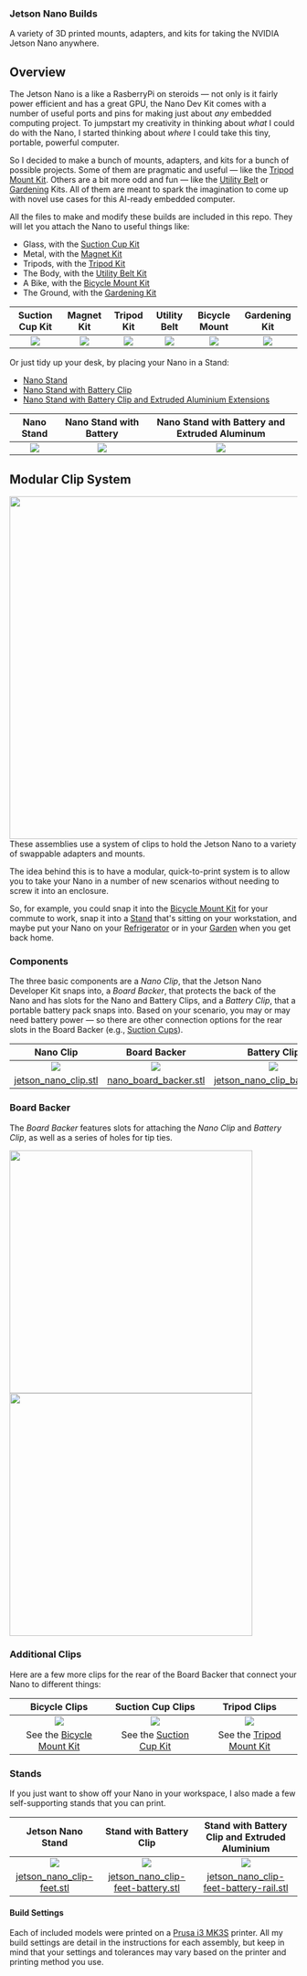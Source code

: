 ### Jetson Nano Builds
A variety of 3D printed mounts, adapters, and kits for taking the NVIDIA Jetson Nano anywhere.

## Overview

The Jetson Nano is a like a RasberryPi on steroids — not only is it fairly power efficient and has a great GPU, the Nano Dev Kit comes with a number of useful ports and pins for making just about _any_ embedded computing project. To jumpstart my creativity in thinking about _what_ I could do with the Nano, I started thinking about _where_ I could take this tiny, portable, powerful computer.

So I decided to make a bunch of mounts, adapters, and kits for a bunch of possible projects. Some of them are pragmatic and useful — like the [Tripod Mount Kit](https://github.com/madelinegannon/jetson-nano-builds/blob/master/tripod-mount/). Others are a bit more odd and fun — like the [Utility Belt](https://github.com/madelinegannon/jetson-nano-builds/blob/master/utility-belt/) or [Gardening](https://github.com/madelinegannon/jetson-nano-builds/blob/master/gardening/) Kits. All of them are meant to spark the imagination to come up with novel use cases for this AI-ready embedded computer.

All the files to make and modify these builds are included in this repo. They will let you attach the Nano to useful things like:
- Glass, with the [Suction Cup Kit](https://github.com/madelinegannon/jetson-nano-builds/blob/master/suction-cup-mount/)
- Metal, with the [Magnet Kit](https://github.com/madelinegannon/jetson-nano-builds/blob/master/magnetic-mount/)
- Tripods, with the [Tripod Kit](https://github.com/madelinegannon/jetson-nano-builds/blob/master/tripod-mount/)
- The Body, with the [Utility Belt Kit](https://github.com/madelinegannon/jetson-nano-builds/blob/master/utility-belt/)
- A Bike, with the [Bicycle Mount Kit](https://github.com/madelinegannon/jetson-nano-builds/blob/master/bicycle-mount/)
- The Ground, with the [Gardening Kit](https://github.com/madelinegannon/jetson-nano-builds/blob/master/gardening/)

| Suction Cup Kit | Magnet Kit | Tripod Kit | Utility Belt | Bicycle Mount | Gardening Kit |
| :---: | :---: | :---: | :---: | :---: | :---: |
| ![](https://github.com/madelinegannon/jetson-nano-builds/blob/master/suction-cup-mount/images/jetson_nano_suction-cup-mount_detail.png) |  ![](https://github.com/madelinegannon/jetson-nano-builds/blob/master/magnetic-mount/images/jetson_nano_magnetic-mount_detail.png) | ![](https://github.com/madelinegannon/jetson-nano-builds/blob/master/tripod-mount/images/jetson_nano_tripod-mount_overall.png) | ![](https://github.com/madelinegannon/jetson-nano-builds/blob/master/utility-belt/images/jetson_nano_utility-belt_detail.png) | ![](https://github.com/madelinegannon/jetson-nano-builds/blob/master/bicyle-mount/images/jetson_nano_bicycle-mount_overall.png) | ![](https://github.com/madelinegannon/jetson-nano-builds/blob/master/gardening/images/jetson_nano_outdoors_stake.png) |


Or just tidy up your desk, by placing your Nano in a Stand:

- [Nano Stand](https://github.com/madelinegannon/jetson-nano-builds/blob/master/stands/)
- [Nano Stand with Battery Clip](https://github.com/madelinegannon/jetson-nano-builds/blob/master/stands/)
- [Nano Stand with Battery Clip and Extruded Aluminium Extensions](https://github.com/madelinegannon/jetson-nano-builds/blob/master/stands/)

| Nano Stand | Nano Stand with Battery | Nano Stand with Battery and Extruded Aluminum |
| :---: | :---: | :---: |
| ![](https://github.com/madelinegannon/jetson-nano-builds/blob/master/stands/images/jetson_nano_clip-feet_cropped.png) | ![](https://github.com/madelinegannon/jetson-nano-builds/blob/master/stands/images/jetson_nano_stand_battery_axon.png) | ![](https://github.com/madelinegannon/jetson-nano-builds/blob/master/stands/images/jetson_nano_sketch-recognition-rig.png) | 

## Modular Clip System
<img src="https://github.com/madelinegannon/jetson-nano-builds/blob/master/images/jetson_nano_assembly.gif" width="600" align=right>

These assemblies use a system of clips to hold the Jetson Nano to a variety of swappable adapters and mounts. 

The idea behind this is to have a modular, quick-to-print system is to allow you to take your Nano in a number of new scenarios without needing to screw it into an enclosure. 

So, for example, you could snap it into the [Bicycle Mount Kit](https://github.com/madelinegannon/jetson-nano-builds/tree/master/bicycle-mount) for your commute to work, snap it into a [Stand](https://github.com/madelinegannon/jetson-nano-builds/tree/master/stands) that's sitting on your workstation, and maybe put your Nano on your [Refrigerator](https://github.com/madelinegannon/jetson-nano-builds/tree/master/magnetic-mount) or in your [Garden](https://github.com/madelinegannon/jetson-nano-builds/tree/master/garden-stake) when you get back home.  

### Components
The three basic components are a _Nano Clip_, that the Jetson Nano Developer Kit snaps into, a _Board Backer_, that protects the back of the Nano and has slots for the Nano and Battery Clips, and a _Battery Clip_, that a portable battery pack snaps into. Based on your scenario, you may or may need battery power — so there are other connection options for the rear slots in the Board Backer (e.g., [Suction Cups](https://github.com/madelinegannon/jetson-nano-builds/tree/master/suction-cup-mount)).

| Nano Clip | Board Backer | Battery Clip |
| :---: | :---: | :---: |
| ![](https://github.com/madelinegannon/jetson-nano-builds/blob/master/images/jetson_nano_clip_dimensions.png) | ![](https://github.com/madelinegannon/jetson-nano-builds/blob/master/images/jetson_nano_board_backer_dimensions.png) | ![](https://github.com/madelinegannon/jetson-nano-builds/blob/master/images/jetson_nano_clip_battery_dimensions.png) |
| [jetson_nano_clip.stl](https://github.com/madelinegannon/jetson-nano-builds/blob/master/suction-cup-mount/jetson_nano_clip.stl) | [nano_board_backer.stl](https://github.com/madelinegannon/jetson-nano-builds/blob/master/suction-cup-mount/jetson_nano_board.stl) | [jetson_nano_clip_battery.stl](https://github.com/madelinegannon/jetson-nano-builds/blob/master/magnetic-mount/jetson_nano_clip_battery.stl) |

### Board Backer
The _Board Backer_ features slots for attaching the _Nano Clip_ and _Battery Clip_, as well as a series of holes for tip ties.

<p float="center">
<img src="https://github.com/madelinegannon/jetson-nano-builds/blob/master/images/jetson_nano_board_backer_details.png" width="425" align=center>
<img src="https://github.com/madelinegannon/jetson-nano-builds/blob/master/images/jetson_nano_assembly_side.png" width="425" align=center>
</p>

### Additional Clips
Here are a few more clips for the rear of the Board Backer that connect your Nano to different things:

| Bicycle Clips | Suction Cup Clips | Tripod Clips |
| :---: | :---: | :---: |
| ![](https://github.com/madelinegannon/jetson-nano-builds/blob/master/images/jetson_nano_clip_bicycle.png) | ![](https://github.com/madelinegannon/jetson-nano-builds/blob/master/images/jetson_nano_clip_suction-cup.png) | ![](https://github.com/madelinegannon/jetson-nano-builds/blob/master/images/jetson_nano_clips_tripod.png) |
| See the [Bicycle Mount Kit](https://github.com/madelinegannon/jetson-nano-builds/blob/master/bicycle-mount/) | See the [Suction Cup Kit](https://github.com/madelinegannon/jetson-nano-builds/blob/master/suction-cup-mount/) | See the [Tripod Mount Kit](https://github.com/madelinegannon/jetson-nano-builds/blob/master/tripod-mount/) |

### Stands
If you just want to show off your Nano in your workspace, I also made a few self-supporting stands that you can print.

| Jetson Nano Stand | Stand with Battery Clip | Stand with Battery Clip and Extruded Aluminium |
| :---: | :---: | :---: |
| ![](https://github.com/madelinegannon/jetson-nano-builds/blob/master/images/jetson_nano_stand.png) | ![](https://github.com/madelinegannon/jetson-nano-builds/blob/master/images/jetson_nano_stand_battery.png) | ![](https://github.com/madelinegannon/jetson-nano-builds/blob/master/images/jetson_nano_stand_battery_rail.png) |
| [jetson_nano_clip-feet.stl](https://github.com/madelinegannon/jetson-nano-builds/blob/master/stands/jetson_nano_clip-feet.stl) | [jetson_nano_clip-feet-battery.stl](https://github.com/madelinegannon/jetson-nano-builds/blob/master/stands/jetson_nano_clip-feet-battery.stl) | [jetson_nano_clip-feet-battery-rail.stl](https://github.com/madelinegannon/jetson-nano-builds/blob/master/stands/jetson_nano_clip-feet-battery-rail.stl) |


#### Build Settings
Each of included models were printed on a [Prusa i3 MK3S](https://www.prusa3d.com/original-prusa-i3-mk3/) printer. All my build settings are detail in the instructions for each assembly, but keep in mind that your settings and tolerances may vary based on the printer and printing method you use.
